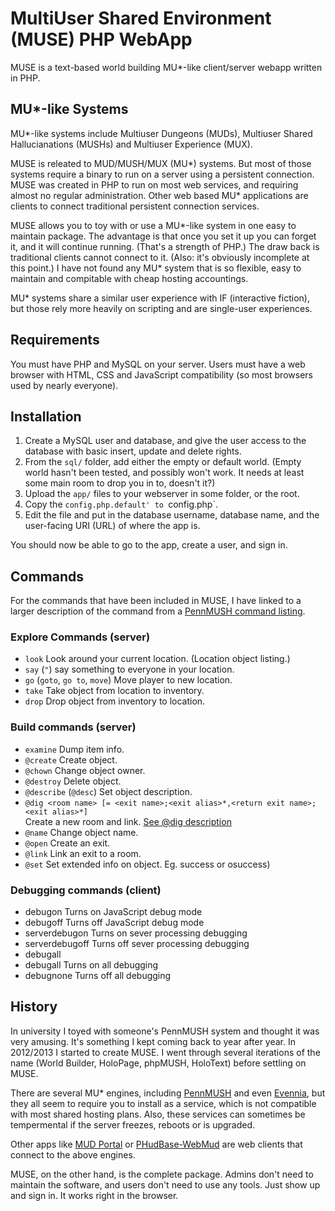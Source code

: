 # MultiUser Shared Environment (MUSE) PHP WebApp
MUSE is a text-based world building MU*-like client/server webapp written in PHP.

## MU*-like Systems

MU*-like systems include Multiuser Dungeons (MUDs), Multiuser Shared Hallucianations (MUSHs) and Multiuser Experience (MUX).

MUSE is releated to MUD/MUSH/MUX (MU*) systems. But most of those systems require a binary to run on a server using a persistent connection. MUSE was created in PHP to run on most web services, and requiring almost no regular administration. Other web based MU* applications are clients to connect traditional persistent connection services.

MUSE allows you to toy with or use a MU*-like system in one easy to maintain package. The advantage is that once you set it up you can forget it, and it will continue running. (That's a strength of PHP.) The draw back is traditional clients cannot connect to it. (Also: it's obviously incomplete at this point.) I have not found any MU* system that is so flexible, easy to maintain and compitable with cheap hosting accountings.

MU* systems share a similar user experience with IF (interactive fiction), but those rely more heavily on scripting and are single-user experiences.

## Requirements

You must have PHP and MySQL on your server. Users must have a web browser with HTML, CSS and JavaScript compatibility (so most browsers used by nearly everyone).

## Installation

1. Create a MySQL user and database, and give the user access to the database with basic insert, update and delete rights.
2. From the `sql/` folder, add either the empty or default world. (Empty world hasn't been tested, and possibly won't work. It needs at least some main room to drop you in to, doesn't it?)
3. Upload the `app/` files to your webserver in some folder, or the root.
4. Copy the `config.php.default' to `config.php`.
5. Edit the file and put in the database username, database name, and the user-facing URI (URL) of where the app is.

You should now be able to go to the app, create a user, and sign in.

## Commands

For the commands that have been included in MUSE, I have linked to a larger description of the command from a [PennMUSH command listing](http://dynamix.xidus.net/penncmd.htm#@dig).

### Explore Commands (server)

* `look` Look around your current location. (Location object listing.) 
* `say` (`"`) say something to everyone in your location.
* `go` (`goto`, `go to`, `move`) Move player to new location.
* `take` Take object from location to inventory.
* `drop` Drop object from inventory to location.

### Build commands (server)
* `examine` Dump item info.
* `@create` Create object.
* `@chown` Change object owner.
* `@destroy` Delete object.
* `@describe` (`@desc`) Set object description.
* `@dig <room name> [= <exit name>;<exit alias>*,<return exit name>;<exit alias>*]`<br/>Create a new room and link. [See @dig description](http://dynamix.xidus.net/penncmd.htm#@dig)
* `@name` Change object name.
* `@open` Create an exit.
* `@link` Link an exit to a room.
* `@set` Set extended info on object. Eg. success or osuccess)

### Debugging commands (client)

* debugon Turns on JavaScript debug mode
* debugoff Turns off JavaScript debug mode
* serverdebugon Turns on sever processing debugging
* serverdebugoff Turns off sever processing debugging
* debugall
* debugall Turns on all debugging
* debugnone Turns off all debugging

## History

In university I toyed with someone's PennMUSH system and thought it was very amusing. It's something I kept coming back to year after year. In 2012/2013 I started to create MUSE. I went through several iterations of the name (World Builder, HoloPage, phpMUSH, HoloText) before settling on MUSE.

There are several MU* engines, including [PennMUSH](http://www.pennmush.org/) and even [Evennia](http://www.evennia.com/), but they all seem to require you to install as a service, which is not compatible with most shared hosting plans. Also, these services can sometimes be tempermental if the server freezes, reboots or is upgraded.

Other apps like [MUD Portal](http://www.mudportal.com/) or [PHudBase-WebMud](http://www.phudbase.com/webmud.php) are web clients that connect to the above engines.

MUSE, on the other hand, is the complete package. Admins don't need to maintain the software, and users don't need to use any tools. Just show up and sign in. It works right in the browser.
